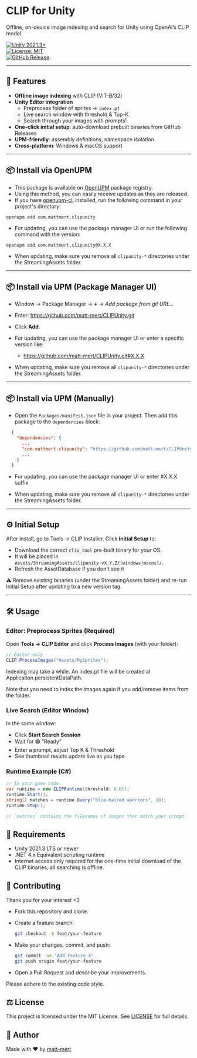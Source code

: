 # CLIP for Unity

Offline, on-device image indexing and search for Unity using OpenAI’s CLIP model.

[![Unity 2021.3+](https://img.shields.io/badge/Unity-2021.3%2B-blue.svg)](#)  
[![License: MIT](https://img.shields.io/badge/License-MIT-green.svg)](LICENSE)  
[![GitHub Release](https://img.shields.io/github/v/release/matt-mert/CLIPUnity?label=latest%20release)](https://github.com/matt-mert/CLIPUnity/releases)

---

## 🚀 Features

- **Offline image indexing** with CLIP (ViT-B/32)
- **Unity Editor integration**
    - Preprocess folder of sprites → `index.pt`
    - Live search window with threshold & Top-K
    - Search through your images with prompts!
- **One-click initial setup**: auto-download prebuilt binaries from GitHub Releases
- **UPM-friendly**: assembly definitions, namespace isolation
- **Cross-platform**: Windows & macOS support

---

## 📦 Install via OpenUPM

- This package is available on [OpenUPM](https://openupm.com/packages/com.mattmert.clipunity/) package registry.
- Using this method, you can easily receive updates as they are released.
- If you have [openupm-cli](https://github.com/openupm/openupm-cli) installed, run the following command in your project's directory:

```
openupm add com.mattmert.clipunity
```

- For updating, you can use the package manager UI or run the following command with the version:

```
openupm add com.mattmert.clipunity@X.X.X
```

- When updating, make sure you remove all `clipunity-*` directories under the StreamingAssets folder.

---

## 📦 Install via UPM (Package Manager UI)

- Window → Package Manager → **+** → *Add package from git URL…*
- Enter: https://github.com/matt-mert/CLIPUnity.git
- Click **Add**.


- For updating, you can use the package manager UI or enter a specific version like:

    - https://github.com/matt-mert/CLIPUnity.git#X.X.X


- When updating, make sure you remove all `clipunity-*` directories under the StreamingAssets folder.

---

## 📦 Install via UPM (Manually)

- Open the `Packages/manifest.json` file in your project. Then add this package to the `dependencies` block:

```json
  {
    "dependencies": {
      ...
      "com.mattmert.clipunity": "https://github.com/matt-mert/CLIPUnity.git",
      ...
    }
  }
  ```

- For updating, you can use the package manager UI or enter #X.X.X suffix

- When updating, make sure you remove all `clipunity-*` directories under the StreamingAssets folder.

---

## ⚙️ Initial Setup

After install, go to Tools → CLIP Installer. Click **Initial Setup** to:

- Download the correct `clip_tool` pre-built binary for your OS.
- It will be placed in  
   `Assets/StreamingAssets/clipunity-vX.Y.Z/[windows|macos]/`.
- Refresh the AssetDatabase if you don't see it

⚠️ Remove existing binaries (under the StreamingAssets folder) and re-run Initial Setup after updating to a new version tag.

---

## 🛠️ Usage

### Editor: Preprocess Sprites (Required)

Open **Tools → CLIP Editor** and click **Process Images** (with your folder):

```csharp
// Editor-only
CLIP.ProcessImages("Assets/MySprites");
```

Indexing may take a while. An index.pt file will be created at Application.persistentDataPath.

Note that you need to index the images again if you add/remove items from the folder.

### Live Search (Editor Window)

In the same window:

- Click **Start Search Session**
- Wait for 🟢 “Ready”
- Enter a prompt, adjust Top K & Threshold
- See thumbnail results update live as you type

### Runtime Example (C#)

```csharp
// In your game code:
var runtime = new CLIPRuntime(threshold: 0.6f);
runtime.Start();
string[] matches = runtime.Query("blue-haired warriors", 10);
runtime.Stop();

// `matches` contains the filenames of images that match your prompt.
```

## 🎯 Requirements

- Unity 2021.3 LTS or newer
- .NET 4.x Equivalent scripting runtime
- Internet access only required for the one-time initial download of the CLIP binaries; all searching is offline.

## 🤝 Contributing

Thank you for your interest <3

- Fork this repository and clone.
- Create a feature branch:

    ```bash
    git checkout -b feat/your-feature
    ```

- Make your changes, commit, and push:

    ```bash
    git commit -am "Add feature X"
    git push origin feat/your-feature
    ```

- Open a Pull Request and describe your improvements.

Please adhere to the existing code style.

## ⚖️ License

This project is licensed under the MIT License. See [LICENSE](https://github.com/matt-mert/CLIPUnity/blob/master/LICENSE.md) for full details.

## 👤 Author

Made with ❤️ by [matt-mert](https://github.com/matt-mert)
